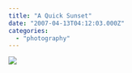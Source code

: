 ```yaml
---
title: "A Quick Sunset"
date: "2007-04-13T04:12:03.000Z"
categories: 
  - "photography"
---
```


[![](http://farm1.static.flickr.com/237/457292279_7bf68b44a7.jpg?v=0)](http://www.flickr.com/photos/duanestorey/457292279/)
